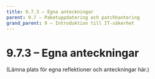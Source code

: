 ```yaml
---
title: 9.7.3 – Egna anteckningar
parent: 9.7 – Paketuppdatering och patchhantering
grand_parent: 9 – Introduktion till IT-säkerhet
---
```

# 9.7.3 – Egna anteckningar

(Lämna plats för egna reflektioner och anteckningar här.)

